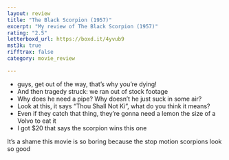 ```yaml
---
layout: review
title: "The Black Scorpion (1957)"
excerpt: "My review of The Black Scorpion (1957)"
rating: "2.5"
letterboxd_url: https://boxd.it/4yvub9
mst3k: true
rifftrax: false
category: movie_review

---
```


* guys, get out of the way, that’s why you’re dying!
* And then tragedy struck: we ran out of stock footage
* Why does he need a pipe? Why doesn’t he just suck in some air?
* Look at this, it says “Thou Shall Not Ki”, what do you think it means?
* Even if they catch that thing, they’re gonna need a lemon the size of a Volvo to eat it
* I got $20 that says the scorpion wins this one

It’s a shame this movie is so boring because the stop motion scorpions look so good